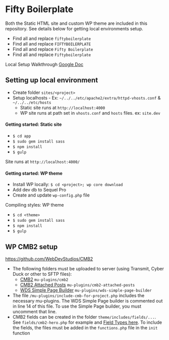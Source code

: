 # Fifty Boilerplate

Both the Static HTML site and custom WP theme are included in this repository. See details below for getting local environments setup.

* Find all and replace `fiftyboilerplate`
* Find all and replace `FIFTYBOILERPLATE`
* Find all and replace `Fifty Boilerplate`
* Find all and replace `Fiftyboilerplate`


Local Setup Walkthrough [Google Doc](https://docs.google.com/a/fiftyandfifty.org/document/d/1mlA4cf6NTcEKCAWWqABudNqxpMJkm6dvNXwndBd1S5Q/edit?usp=sharing)

## Setting up local environment
* Create folder `sites/<project>`
* Setup localhosts - Ex: `~/../../etc/apache2/extra/httpd-vhosts.conf` & `~/../../etc/hosts`
	* Static site runs at `http://localhost:4000`
	* WP site runs at path set in `vhosts.conf` and `hosts` files. ex: `site.dev`


#### Getting started: Static site
* `$ cd app`
* `$ sudo gem install sass`
* `$ npm install`
* `$ gulp`

Site runs at `http://localhost:4000/`


#### Getting started: WP theme
* Install WP locally: `$ cd <project>; wp core download`
* Add dev db to Sequel Pro
* Create and update `wp-config.php` file


Compiling styles: WP theme
* `$ cd <theme>`
* `$ sudo gem install sass`
* `$ npm install`
* `$ gulp`


## WP CMB2 setup
https://github.com/WebDevStudios/CMB2
* The following folders must be uploaded to server (using Transmit, Cyber Duck or other to SFTP files):
  * [CMB2](https://github.com/WebDevStudios/CMB2) `mu-plugins/cmb2` 
  * [CMB2 Attached Posts](https://github.com/WebDevStudios/cmb2-attached-posts) `mu-plugins/cmb2-attached-posts`
  * [WDS Simple Page Builder](https://github.com/WebDevStudios/WDS-Simple-Page-Builder/wiki) `mu-plugins/wds-simple-page-builder` 
* The file `/mu-plugins/include-cmb-for-project.php` includes the necessary mu-plugins. The WDS Simple Page builder is commented out in line 14 of this file. To use the Simple Page builder, you must uncomment that line.
* CMB2 fields can be created in the folder `theme/includes/fields/...`. See `fields/cmb2-hero.php` for example and [Field Types here](https://github.com/WebDevStudios/CMB2/wiki/Field-Types). To include the fields, the files must be added in the `functions.php` file in the `init` function